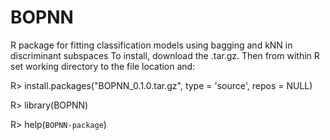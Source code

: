 # BOPNN
R package for fitting classification models using bagging and kNN in discriminant subspaces
To install, download the .tar.gz. Then from within R set working directory to the file location and:

R> install.packages("BOPNN_0.1.0.tar.gz", type = 'source', repos = NULL)

R> library(BOPNN)

R> help(`BOPNN-package`)

